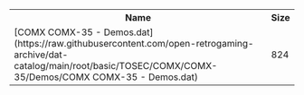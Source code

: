 <table>
<tr><th>Name</th><th>Size</th></tr>
<tr><td>[COMX COMX-35 - Demos.dat](https://raw.githubusercontent.com/open-retrogaming-archive/dat-catalog/main/root/basic/TOSEC/COMX/COMX-35/Demos/COMX COMX-35 - Demos.dat)</td><td>824</td></tr>
</table>
